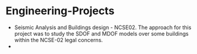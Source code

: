 # Engineering-Projects

+ Seismic Analysis and Buildings design - NCSE02. The approach for this project was to study the SDOF and MDOF models over some buildings within the NCSE-02 legal concerns.
+ 
